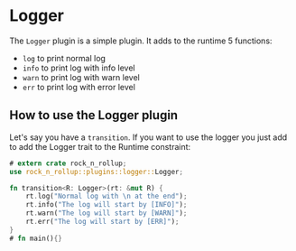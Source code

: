 # Logger

The `Logger` plugin is a simple plugin. It adds to the runtime 5 functions:

- `log` to print normal log
- `info` to print log with info level
- `warn` to print log with warn level
- `err` to print log with error level

## How to use the Logger plugin

Let's say you have a `transition`. If you want to use the logger you just add to add the Logger trait to the Runtime constraint:

```rust
# extern crate rock_n_rollup;
use rock_n_rollup::plugins::logger::Logger;

fn transition<R: Logger>(rt: &mut R) {
    rt.log("Normal log with \n at the end");
    rt.info("The log will start by [INFO]");
    rt.warn("The log will start by [WARN]");
    rt.err("The log will start by [ERR]");
}
# fn main(){}
```
